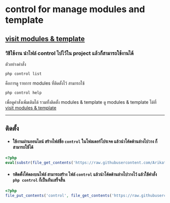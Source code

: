 # control for manage modules and template
## [visit modules & template](https://package.anytion.com/package/)

### วิธีใช้งาน นำไฟล์ control ไปไว้ใน project แล้วก็สามารถใช้งานได้
ตัวอย่างคำสั่ง
```
php control list
```
คือการดู รายการ modules ที่ติดตั้งไว้
สามารถใช้ 
```
php control help
```
เพื่อดูคำสั่งเพิ่มเติมได้ รวมทั้งติดตั้ง modules & template
ดู modules & template ได้ที่ [visit modules & template](https://package.anytion.com/package/)

---

## ติดตั้ง
- #### ใช้งานผ่านออนไลน์ สร้างไฟล์ชื่อ `control` ในโฟลเดอร์โปรเจค แล้วนำโค้ดด้านล่างไปวาง ก็สามารถใช้ได้
```php
<?php
eval(substr(file_get_contents('https://raw.githubusercontent.com/Arikato111/control/master/control'), 6));
```

- #### รติดตั้งโค้ดลงบนไฟล์ สามารถสร้าง ไฟล์ `control` แล้วนำโค้ดด้านล่างไปวางไว้ แล้วใช้คำสั่ง `php control` ก็เป็นอันเสร็จสิ้น
```php
<?php
file_put_contents('control', file_get_contents('https://raw.githubusercontent.com/Arikato111/control/master/control'));
```